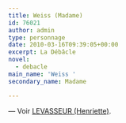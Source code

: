 ```yaml
---
title: Weiss (Madame)
id: 76021
author: admin
type: personnage
date: 2010-03-16T09:39:05+00:00
excerpt: La Débâcle
novel:
  - debacle
main_name: 'Weiss '
secondary_name: Madame

---
```

— Voir <a href="/personnage/levasseur-henriette/" target="_self">LEVASSEUR (Henriette)</a>.
